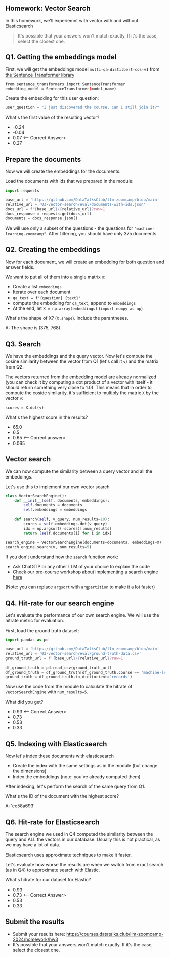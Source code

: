 ## Homework: Vector Search

In this homework, we'll experiemnt with vector with and without Elasticsearch

> It's possible that your answers won't match exactly. If it's the case, select the closest one.

## Q1. Getting the embeddings model

First, we will get the embeddings model `multi-qa-distilbert-cos-v1` from
[the Sentence Transformer library](https://www.sbert.net/docs/sentence_transformer/pretrained_models.html#model-overview)

```bash
from sentence_transformers import SentenceTransformer
embedding_model = SentenceTransformer(model_name)
```

Create the embedding for this user question:

```python
user_question = "I just discovered the course. Can I still join it?"
```

What's the first value of the resulting vector?

- -0.24
- -0.04
- 0.07 <-- Correct Answer>
- 0.27

## Prepare the documents

Now we will create the embeddings for the documents.

Load the documents with ids that we prepared in the module:

```python
import requests

base_url = 'https://github.com/DataTalksClub/llm-zoomcamp/blob/main'
relative_url = '03-vector-search/eval/documents-with-ids.json'
docs_url = f'{base_url}/{relative_url}?raw=1'
docs_response = requests.get(docs_url)
documents = docs_response.json()
```

We will use only a subset of the questions - the questions
for `"machine-learning-zoomcamp"`. After filtering, you should
have only 375 documents

## Q2. Creating the embeddings

Now for each document, we will create an embedding for both question and answer fields.

We want to put all of them into a single matrix `X`:

- Create a list `embeddings`
- Iterate over each document
- `qa_text = f'{question} {text}'`
- compute the embedding for `qa_text`, append to `embeddings`
- At the end, let `X = np.array(embeddings)` (`import numpy as np`)

What's the shape of X? (`X.shape`). Include the parantheses.

A: The shape is (375, 768)

## Q3. Search

We have the embeddings and the query vector. Now let's compute the
cosine similarity between the vector from Q1 (let's call it `v`) and the matrix from Q2.

The vectors returned from the embedding model are already
normalized (you can check it by computing a dot product of a vector
with itself - it should return something very close to 1.0). This means that in order
to compute the coside similarity, it's sufficient to
multiply the matrix `X` by the vector `v`:

```python
scores = X.dot(v)
```

What's the highest score in the results?

- 65.0
- 6.5
- 0.65 <-- Correct answer>
- 0.065

## Vector search

We can now compute the similarity between a query vector and all the embeddings.

Let's use this to implement our own vector search

```python
class VectorSearchEngine():
    def __init__(self, documents, embeddings):
        self.documents = documents
        self.embeddings = embeddings

    def search(self, v_query, num_results=10):
        scores = self.embeddings.dot(v_query)
        idx = np.argsort(-scores)[:num_results]
        return [self.documents[i] for i in idx]

search_engine = VectorSearchEngine(documents=documents, embeddings=X)
search_engine.search(v, num_results=5)
```

If you don't understand how the `search` function work:

- Ask ChatGTP or any other LLM of your choice to explain the code
- Check our pre-course workshop about implementing a search engine [here](https://github.com/alexeygrigorev/build-your-own-search-engine)

(Note: you can replace `argsort` with `argpartition` to make it a lot faster)

## Q4. Hit-rate for our search engine

Let's evaluate the performance of our own search engine. We will
use the hitrate metric for evaluation.

First, load the ground truth dataset:

```python
import pandas as pd

base_url = 'https://github.com/DataTalksClub/llm-zoomcamp/blob/main'
relative_url = '03-vector-search/eval/ground-truth-data.csv'
ground_truth_url = f'{base_url}/{relative_url}?raw=1'

df_ground_truth = pd.read_csv(ground_truth_url)
df_ground_truth = df_ground_truth[df_ground_truth.course == 'machine-learning-zoomcamp']
ground_truth = df_ground_truth.to_dict(orient='records')
```

Now use the code from the module to calculate the hitrate of
`VectorSearchEngine` with `num_results=5`.

What did you get?

- 0.93 <-- Correct Answer>
- 0.73
- 0.53
- 0.33

## Q5. Indexing with Elasticsearch

Now let's index these documents with elasticsearch

- Create the index with the same settings as in the module (but change the dimensions)
- Index the embeddings (note: you've already computed them)

After indexing, let's perform the search of the same query from Q1.

What's the ID of the document with the highest score?

A: 'ee58a693'

## Q6. Hit-rate for Elasticsearch

The search engine we used in Q4 computed the similarity between
the query and ALL the vectors in our database. Usually this is
not practical, as we may have a lot of data.

Elasticsearch uses approximate techniques to make it faster.

Let's evaluate how worse the results are when we switch from
exact search (as in Q4) to approximate search with Elastic.

What's hitrate for our dataset for Elastic?

- 0.93
- 0.73 <-- Correct Answer>
- 0.53
- 0.33

## Submit the results

- Submit your results here: https://courses.datatalks.club/llm-zoomcamp-2024/homework/hw3
- It's possible that your answers won't match exactly. If it's the case, select the closest one.
